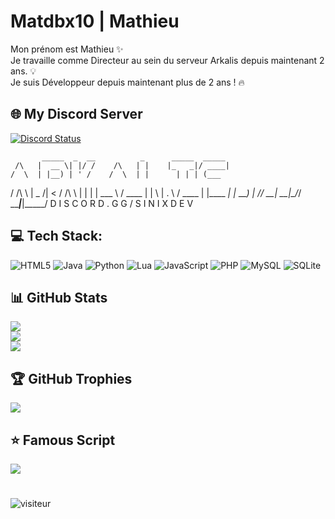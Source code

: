 <h1>Matdbx10 | Mathieu  </h1>

<p> Mon prénom est Mathieu ✨ <br> 
Je travaille comme Directeur au sein du serveur Arkalis depuis maintenant 2 ans. 💡 <br> 
Je suis Développeur depuis maintenant plus de 2 ans ! 🔥</p>

## 🌐 My Discord Server
<a href="https://discord.gg/uk7ww4QMn6" title=""><img alt="Discord Status" src="https://discordapp.com/api/guilds/996791677287157791/widget.png"></a>

           _____  _  __          _      _____  _____ 
     /\   |  __ \| |/ /    /\   | |    |_   _|/ ____|
    /  \  | |__) | ' /    /  \  | |      | | | (___  
   / /\ \ |  _  /|  <    / /\ \ | |      | |  \___ \ 
  / ____ \| | \ \| . \  / ____ \| |____ _| |_ ____) |
 /_/    \_\_|  \_\_|\_\/_/    \_\______|_____|_____/ 
                                                  D I S C O R D . G G / S I N I X D E V 

## 💻 Tech Stack:
![HTML5](https://img.shields.io/badge/html5-%23E34F26.svg?style=flat&logo=html5&logoColor=white) ![Java](https://img.shields.io/badge/java-%23ED8B00.svg?style=flat&logo=java&logoColor=white) ![Python](https://img.shields.io/badge/python-3670A0?style=flat&logo=python&logoColor=ffdd54) ![Lua](https://img.shields.io/badge/lua-%232C2D72.svg?style=flat&logo=lua&logoColor=white) ![JavaScript](https://img.shields.io/badge/javascript-%23323330.svg?style=flat&logo=javascript&logoColor=%23F7DF1E) ![PHP](https://img.shields.io/badge/php-%23777BB4.svg?style=flat&logo=php&logoColor=white) ![MySQL](https://img.shields.io/badge/mysql-%2300f.svg?style=flat&logo=mysql&logoColor=white) ![SQLite](https://img.shields.io/badge/sqlite-%2307405e.svg?style=flat&logo=sqlite&logoColor=white)
## 📊 GitHub Stats
![](https://github-readme-stats.vercel.app/api?username=Matdbx10&theme=dark&hide_border=true&include_all_commits=false&count_private=false)<br/>
![](https://github-readme-streak-stats.herokuapp.com/?user=Matdbx10&theme=dark&hide_border=true)<br/>
![](https://github-readme-stats.vercel.app/api/top-langs/?username=Matdbx10&theme=dark&hide_border=true&include_all_commits=false&count_private=false&layout=compact)
## 🏆 GitHub Trophies
![](https://github-profile-trophy.vercel.app/?username=Matdbx10&theme=darkhub&no-frame=true&no-bg=false&margin-w=4)
## ⭐️ Famous Script
![](https://github-readme-stats.vercel.app/api/pin/?username=Matdbx10&theme=dark&repo=mAdmin&hide_border=true)
#
![visiteur](https://profile-counter.glitch.me/Matdbx10/count.svg)
